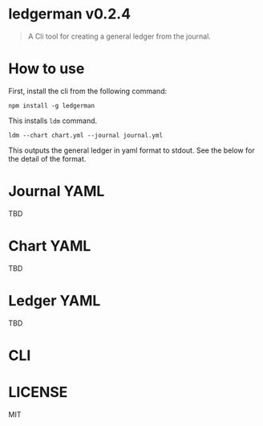 # ledgerman v0.2.4

> A Cli tool for creating a general ledger from the journal.

# How to use

First, install the cli from the following command:

    npm install -g ledgerman

This installs `ldm` command.

    ldm --chart chart.yml --journal journal.yml

This outputs the general ledger in yaml format to stdout. See the below for the detail of the format.

# Journal YAML

TBD

# Chart YAML

TBD

# Ledger YAML

TBD

# CLI

# LICENSE

MIT
